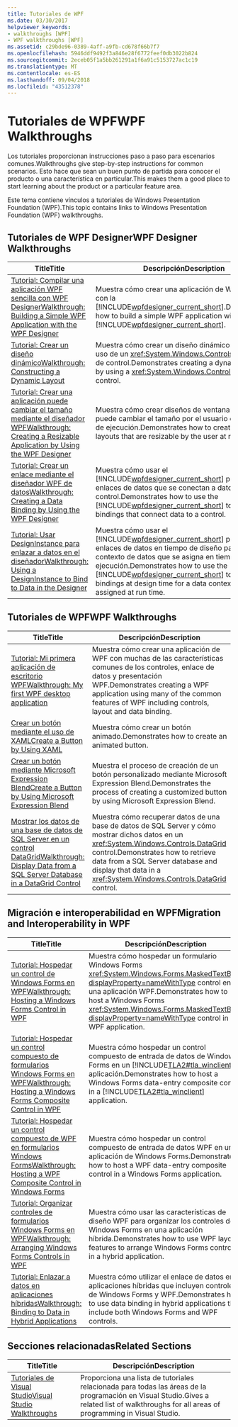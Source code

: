 ```yaml
---
title: Tutoriales de WPF
ms.date: 03/30/2017
helpviewer_keywords:
- walkthroughs [WPF]
- WPF walkthroughs [WPF]
ms.assetid: c29bde96-0389-4aff-a9fb-cd678f66b7f7
ms.openlocfilehash: 5946ddf9492f3a846e28f6772feef0db3022b824
ms.sourcegitcommit: 2eceb05f1a5bb261291a1f6a91c5153727ac1c19
ms.translationtype: MT
ms.contentlocale: es-ES
ms.lasthandoff: 09/04/2018
ms.locfileid: "43512378"
---
```

# <a name="wpf-walkthroughs"></a><span data-ttu-id="7824b-102">Tutoriales de WPF</span><span class="sxs-lookup"><span data-stu-id="7824b-102">WPF Walkthroughs</span></span>
<span data-ttu-id="7824b-103">Los tutoriales proporcionan instrucciones paso a paso para escenarios comunes.</span><span class="sxs-lookup"><span data-stu-id="7824b-103">Walkthroughs give step-by-step instructions for common scenarios.</span></span> <span data-ttu-id="7824b-104">Esto hace que sean un buen punto de partida para conocer el producto o una característica en particular.</span><span class="sxs-lookup"><span data-stu-id="7824b-104">This makes them a good place to start learning about the product or a particular feature area.</span></span>  
  
 <span data-ttu-id="7824b-105">Este tema contiene vínculos a tutoriales de Windows Presentation Foundation (WPF).</span><span class="sxs-lookup"><span data-stu-id="7824b-105">This topic contains links to Windows Presentation Foundation (WPF) walkthroughs.</span></span>  
  
## <a name="wpf-designer-walkthroughs"></a><span data-ttu-id="7824b-106">Tutoriales de WPF Designer</span><span class="sxs-lookup"><span data-stu-id="7824b-106">WPF Designer Walkthroughs</span></span>  
  
|<span data-ttu-id="7824b-107">Title</span><span class="sxs-lookup"><span data-stu-id="7824b-107">Title</span></span>|<span data-ttu-id="7824b-108">Descripción</span><span class="sxs-lookup"><span data-stu-id="7824b-108">Description</span></span>|  
|-----------|-----------------|  
|[<span data-ttu-id="7824b-109">Tutorial: Compilar una aplicación WPF sencilla con WPF Designer</span><span class="sxs-lookup"><span data-stu-id="7824b-109">Walkthrough: Building a Simple WPF Application with the WPF Designer</span></span>](https://msdn.microsoft.com/library/2d412231-dbdf-4e69-b060-4f2b246c2027)|<span data-ttu-id="7824b-110">Muestra cómo crear una aplicación de WPF sencilla con la [!INCLUDE[wpfdesigner_current_short](../../../../includes/wpfdesigner-current-short-md.md)].</span><span class="sxs-lookup"><span data-stu-id="7824b-110">Demonstrates how to build a simple WPF application with the [!INCLUDE[wpfdesigner_current_short](../../../../includes/wpfdesigner-current-short-md.md)].</span></span>|  
|[<span data-ttu-id="7824b-111">Tutorial: Crear un diseño dinámico</span><span class="sxs-lookup"><span data-stu-id="7824b-111">Walkthrough: Constructing a Dynamic Layout</span></span>](https://msdn.microsoft.com/library/483aafbb-b29d-435a-b956-8e4f67cd4a0f)|<span data-ttu-id="7824b-112">Muestra cómo crear un diseño dinámico mediante el uso de un <xref:System.Windows.Controls.Grid> panel de control.</span><span class="sxs-lookup"><span data-stu-id="7824b-112">Demonstrates creating a dynamic layout by using a <xref:System.Windows.Controls.Grid> panel control.</span></span>|  
|[<span data-ttu-id="7824b-113">Tutorial: Crear una aplicación puede cambiar el tamaño mediante el diseñador WPF</span><span class="sxs-lookup"><span data-stu-id="7824b-113">Walkthrough: Creating a Resizable Application by Using the WPF Designer</span></span>](https://msdn.microsoft.com/library/18f5271e-4dc6-4eef-bc20-bb8862045d2e)|<span data-ttu-id="7824b-114">Muestra cómo crear diseños de ventana que se puede cambiar el tamaño por el usuario en tiempo de ejecución.</span><span class="sxs-lookup"><span data-stu-id="7824b-114">Demonstrates how to create window layouts that are resizable by the user at run time.</span></span>|  
|[<span data-ttu-id="7824b-115">Tutorial: Crear un enlace mediante el diseñador WPF de datos</span><span class="sxs-lookup"><span data-stu-id="7824b-115">Walkthrough: Creating a Data Binding by Using the WPF Designer</span></span>](https://msdn.microsoft.com/library/8a79ed20-d59f-46b8-944f-6fd5dbb4e278)|<span data-ttu-id="7824b-116">Muestra cómo usar el [!INCLUDE[wpfdesigner_current_short](../../../../includes/wpfdesigner-current-short-md.md)] para crear los enlaces de datos que se conectan a datos a un control.</span><span class="sxs-lookup"><span data-stu-id="7824b-116">Demonstrates how to use the [!INCLUDE[wpfdesigner_current_short](../../../../includes/wpfdesigner-current-short-md.md)] to create data bindings that connect data to a control.</span></span>|  
|[<span data-ttu-id="7824b-117">Tutorial: Usar DesignInstance para enlazar a datos en el diseñador</span><span class="sxs-lookup"><span data-stu-id="7824b-117">Walkthrough: Using a DesignInstance to Bind to Data in the Designer</span></span>](https://msdn.microsoft.com/library/a4d3747a-bd43-42bc-b66d-477856a6769c)|<span data-ttu-id="7824b-118">Muestra cómo usar el [!INCLUDE[wpfdesigner_current_short](../../../../includes/wpfdesigner-current-short-md.md)] para crear los enlaces de datos en tiempo de diseño para un contexto de datos que se asigna en tiempo de ejecución.</span><span class="sxs-lookup"><span data-stu-id="7824b-118">Demonstrates how to use the [!INCLUDE[wpfdesigner_current_short](../../../../includes/wpfdesigner-current-short-md.md)] to create data bindings at design time for a data context that is assigned at run time.</span></span>|  
  
## <a name="wpf-walkthroughs"></a><span data-ttu-id="7824b-119">Tutoriales de WPF</span><span class="sxs-lookup"><span data-stu-id="7824b-119">WPF Walkthroughs</span></span>  
  
|<span data-ttu-id="7824b-120">Title</span><span class="sxs-lookup"><span data-stu-id="7824b-120">Title</span></span>|<span data-ttu-id="7824b-121">Descripción</span><span class="sxs-lookup"><span data-stu-id="7824b-121">Description</span></span>|  
|-----------|-----------------|  
|[<span data-ttu-id="7824b-122">Tutorial: Mi primera aplicación de escritorio WPF</span><span class="sxs-lookup"><span data-stu-id="7824b-122">Walkthrough: My first WPF desktop application</span></span>](../../../../docs/framework/wpf/getting-started/walkthrough-my-first-wpf-desktop-application.md)|<span data-ttu-id="7824b-123">Muestra cómo crear una aplicación de WPF con muchas de las características comunes de los controles, enlace de datos y presentación WPF.</span><span class="sxs-lookup"><span data-stu-id="7824b-123">Demonstrates creating a WPF application using many of the common features of WPF including controls, layout and data binding.</span></span>|  
|[<span data-ttu-id="7824b-124">Crear un botón mediante el uso de XAML</span><span class="sxs-lookup"><span data-stu-id="7824b-124">Create a Button by Using XAML</span></span>](../../../../docs/framework/wpf/controls/walkthrough-create-a-button-by-using-xaml.md)|<span data-ttu-id="7824b-125">Muestra cómo crear un botón animado.</span><span class="sxs-lookup"><span data-stu-id="7824b-125">Demonstrates how to create an animated button.</span></span>|  
|[<span data-ttu-id="7824b-126">Crear un botón mediante Microsoft Expression Blend</span><span class="sxs-lookup"><span data-stu-id="7824b-126">Create a Button by Using Microsoft Expression Blend</span></span>](../../../../docs/framework/wpf/controls/walkthrough-create-a-button-by-using-microsoft-expression-blend.md)|<span data-ttu-id="7824b-127">Muestra el proceso de creación de un botón personalizado mediante Microsoft Expression Blend.</span><span class="sxs-lookup"><span data-stu-id="7824b-127">Demonstrates the process of creating a customized button by using Microsoft Expression Blend.</span></span>|  
|[<span data-ttu-id="7824b-128">Mostrar los datos de una base de datos de SQL Server en un control DataGrid</span><span class="sxs-lookup"><span data-stu-id="7824b-128">Walkthrough: Display Data from a SQL Server Database in a DataGrid Control</span></span>](../../../../docs/framework/wpf/controls/walkthrough-display-data-from-a-sql-server-database-in-a-datagrid-control.md)|<span data-ttu-id="7824b-129">Muestra cómo recuperar datos de una base de datos de SQL Server y cómo mostrar dichos datos en un <xref:System.Windows.Controls.DataGrid> control.</span><span class="sxs-lookup"><span data-stu-id="7824b-129">Demonstrates how to retrieve data from a SQL Server database and display that data in a <xref:System.Windows.Controls.DataGrid> control.</span></span>|  
  
## <a name="migration-and-interoperability-in-wpf"></a><span data-ttu-id="7824b-130">Migración e interoperabilidad en WPF</span><span class="sxs-lookup"><span data-stu-id="7824b-130">Migration and Interoperability in WPF</span></span>  
  
|<span data-ttu-id="7824b-131">Title</span><span class="sxs-lookup"><span data-stu-id="7824b-131">Title</span></span>|<span data-ttu-id="7824b-132">Descripción</span><span class="sxs-lookup"><span data-stu-id="7824b-132">Description</span></span>|  
|-----------|-----------------|  
|[<span data-ttu-id="7824b-133">Tutorial: Hospedar un control de Windows Forms en WPF</span><span class="sxs-lookup"><span data-stu-id="7824b-133">Walkthrough: Hosting a Windows Forms Control in WPF</span></span>](../../../../docs/framework/wpf/advanced/walkthrough-hosting-a-windows-forms-control-in-wpf.md)|<span data-ttu-id="7824b-134">Muestra cómo hospedar un formulario Windows Forms <xref:System.Windows.Forms.MaskedTextBox?displayProperty=nameWithType> control en una aplicación WPF.</span><span class="sxs-lookup"><span data-stu-id="7824b-134">Demonstrates how to host a Windows Forms <xref:System.Windows.Forms.MaskedTextBox?displayProperty=nameWithType> control in a WPF application.</span></span>|  
|[<span data-ttu-id="7824b-135">Tutorial: Hospedar un control compuesto de formularios Windows Forms en WPF</span><span class="sxs-lookup"><span data-stu-id="7824b-135">Walkthrough: Hosting a Windows Forms Composite Control in WPF</span></span>](../../../../docs/framework/wpf/advanced/walkthrough-hosting-a-windows-forms-composite-control-in-wpf.md)|<span data-ttu-id="7824b-136">Muestra cómo hospedar un control compuesto de entrada de datos de Windows Forms en un [!INCLUDE[TLA2#tla_winclient](../../../../includes/tla2sharptla-winclient-md.md)] aplicación.</span><span class="sxs-lookup"><span data-stu-id="7824b-136">Demonstrates how to host a Windows Forms data-entry composite control in a [!INCLUDE[TLA2#tla_winclient](../../../../includes/tla2sharptla-winclient-md.md)] application.</span></span>|  
|[<span data-ttu-id="7824b-137">Tutorial: Hospedar un control compuesto de WPF en formularios Windows Forms</span><span class="sxs-lookup"><span data-stu-id="7824b-137">Walkthrough: Hosting a WPF Composite Control in Windows Forms</span></span>](../../../../docs/framework/wpf/advanced/walkthrough-hosting-a-wpf-composite-control-in-windows-forms.md)|<span data-ttu-id="7824b-138">Muestra cómo hospedar un control compuesto de entrada de datos WPF en una aplicación de Windows Forms.</span><span class="sxs-lookup"><span data-stu-id="7824b-138">Demonstrates how to host a WPF data-entry composite control in a Windows Forms application.</span></span>|  
|[<span data-ttu-id="7824b-139">Tutorial: Organizar controles de formularios Windows Forms en WPF</span><span class="sxs-lookup"><span data-stu-id="7824b-139">Walkthrough: Arranging Windows Forms Controls in WPF</span></span>](../../../../docs/framework/wpf/advanced/walkthrough-arranging-windows-forms-controls-in-wpf.md)|<span data-ttu-id="7824b-140">Muestra cómo usar las características de diseño WPF para organizar los controles de Windows Forms en una aplicación híbrida.</span><span class="sxs-lookup"><span data-stu-id="7824b-140">Demonstrates how to use WPF layout features to arrange Windows Forms controls in a hybrid application.</span></span>|  
|[<span data-ttu-id="7824b-141">Tutorial: Enlazar a datos en aplicaciones híbridas</span><span class="sxs-lookup"><span data-stu-id="7824b-141">Walkthrough: Binding to Data in Hybrid Applications</span></span>](../../../../docs/framework/wpf/advanced/walkthrough-binding-to-data-in-hybrid-applications.md)|<span data-ttu-id="7824b-142">Muestra cómo utilizar el enlace de datos en aplicaciones híbridas que incluyen controles de Windows Forms y WPF.</span><span class="sxs-lookup"><span data-stu-id="7824b-142">Demonstrates how to use data binding in hybrid applications that include both Windows Forms and WPF controls.</span></span>|  
  
## <a name="related-sections"></a><span data-ttu-id="7824b-143">Secciones relacionadas</span><span class="sxs-lookup"><span data-stu-id="7824b-143">Related Sections</span></span>  
  
|<span data-ttu-id="7824b-144">Title</span><span class="sxs-lookup"><span data-stu-id="7824b-144">Title</span></span>|<span data-ttu-id="7824b-145">Descripción</span><span class="sxs-lookup"><span data-stu-id="7824b-145">Description</span></span>|  
|-----------|-----------------|  
|[<span data-ttu-id="7824b-146">Tutoriales de Visual Studio</span><span class="sxs-lookup"><span data-stu-id="7824b-146">Visual Studio Walkthroughs</span></span>](https://msdn.microsoft.com/library/f5399a1f-2d3d-42fb-b989-134ccda2159f)|<span data-ttu-id="7824b-147">Proporciona una lista de tutoriales relacionada para todas las áreas de la programación en Visual Studio.</span><span class="sxs-lookup"><span data-stu-id="7824b-147">Gives a related list of walkthroughs for all areas of programming in Visual Studio.</span></span>|
